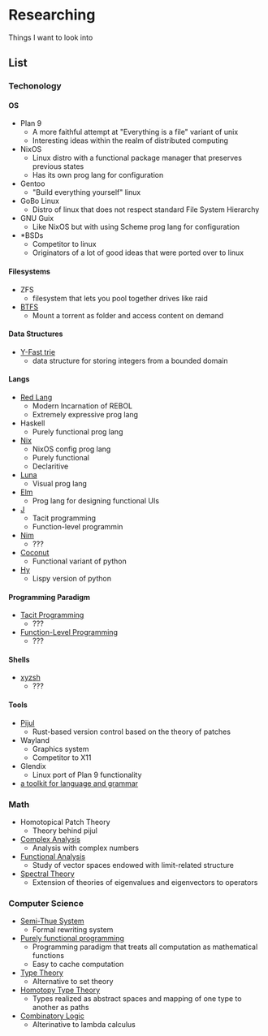 # Researching
Things I want to look into

## List
### Techonology
#### OS
- Plan 9
  - A more faithful attempt at "Everything is a file" variant of unix
  - Interesting ideas within the realm of distributed computing
- NixOS
  - Linux distro with a functional package manager that preserves previous states
  - Has its own prog lang for configuration
- Gentoo
  - "Build everything yourself" linux
- GoBo Linux
  - Distro of linux that does not respect standard File System Hierarchy
- GNU Guix
  - Like NixOS but with using Scheme prog lang for configuration
- *BSDs
  - Competitor to linux
  - Originators of a lot of good ideas that were ported over to linux
#### Filesystems
- ZFS
  - filesystem that lets you pool together drives like raid
- [BTFS](https://github.com/johang/btfs)
  - Mount a torrent as folder and access content on demand
#### Data Structures
- [Y-Fast trie](https://en.wikipedia.org/wiki/Y-fast_trie)
  - data structure for storing integers from a bounded domain
#### Langs
- [Red Lang](https://www.red-lang.org/)
  - Modern Incarnation of REBOL
  - Extremely expressive prog lang
- Haskell
  - Purely functional prog lang
- [Nix](https://nixos.org/nix/manual/#ch-expression-language)
  - NixOS config prog lang
  - Purely functional
  - Declaritive
- [Luna](https://www.luna-lang.org/)
  - Visual prog lang
- [Elm](https://elm-lang.org/)
  - Prog lang for designing functional UIs
- [J](https://en.wikipedia.org/wiki/J_(programming_language))
  - Tacit programming
  - Function-level programmin
- [Nim](https://en.wikipedia.org/wiki/Nim_(programming_language))
  - ???
- [Coconut](http://coconut-lang.org/)
  - Functional variant of python
- [Hy](https://github.com/hylang/hy)
  - Lispy version of python
#### Programming Paradigm
- [Tacit Programming](https://en.wikipedia.org/wiki/Tacit_programming)
  - ???
- [Function-Level Programming](https://en.wikipedia.org/wiki/Function-level_programming)
  - ???
#### Shells
- [xyzsh](https://github.com/ab25cq/xyzsh)
  - ???
#### Tools
- [Pijul](https://pijul.org/)
  - Rust-based version control based on the theory of patches
- Wayland
  - Graphics system
  - Competitor to X11
- Glendix
  - Linux port of Plan 9 functionality
- [a toolkit for language and grammar](http://languagemachine.sourceforge.net/index.html)
### Math
- Homotopical Patch Theory
  - Theory behind pijul
- [Complex Analysis](https://en.wikipedia.org/wiki/Complex_analysis)
  - Analysis with complex numbers
- [Functional Analysis](https://en.wikipedia.org/wiki/Functional_analysis)
  - Study of vector spaces endowed with limit-related structure
- [Spectral Theory](https://en.wikipedia.org/wiki/Spectral_theory)
  - Extension of theories of eigenvalues and eigenvectors to operators
### Computer Science
- [Semi-Thue System](https://en.wikipedia.org/wiki/Semi-Thue_system)
  - Formal rewriting system
- [Purely functional programming](https://en.wikipedia.org/wiki/Purely_functional_programming)
  - Programming paradigm that treats all computation as mathematical functions
  - Easy to cache computation
- [Type Theory](https://en.wikipedia.org/wiki/Type_theory)
  - Alternative to set theory
- [Homotopy Type Theory](https://en.wikipedia.org/wiki/Homotopy_type_theory)
  - Types realized as abstract spaces and mapping of one type to another as paths
- [Combinatory Logic](https://en.wikipedia.org/wiki/Combinatory_logic)
  - Alterinative to lambda calculus
